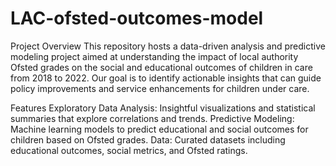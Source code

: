 # LAC-ofsted-outcomes-model

Project Overview
This repository hosts a data-driven analysis and predictive modeling project aimed at understanding the impact of local authority Ofsted grades on the social and educational outcomes of children in care from 2018 to 2022. Our goal is to identify actionable insights that can guide policy improvements and service enhancements for children under care.

Features
Exploratory Data Analysis: Insightful visualizations and statistical summaries that explore correlations and trends.
Predictive Modeling: Machine learning models to predict educational and social outcomes for children based on Ofsted grades.
Data: Curated datasets including educational outcomes, social metrics, and Ofsted ratings.
